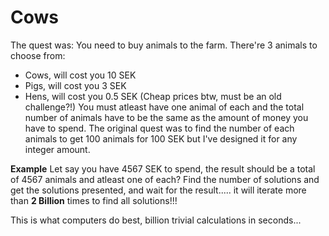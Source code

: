 # Cows
The quest was:
You need to buy animals to the farm. There're 3 animals to choose from:
- Cows, will cost you 10 SEK
- Pigs, will cost you 3 SEK
- Hens, will cost you 0.5 SEK
(Cheap prices btw, must be an old challenge?!)
You must atleast have one animal of each and the total number of animals have to be the same as the amount of money you have to spend.
The original quest was to find the number of each animals to get 100 animals for 100 SEK but I've designed it for any integer amount.

**Example**
Let say you have 4567 SEK to spend, the result should be a total of 4567 animals and atleast one of each?
Find the number of solutions and get the solutions presented, and wait for the result..... it will iterate more than **2 Billion** times
to find all solutions!!!

This is what computers do best, billion trivial calculations in seconds...

